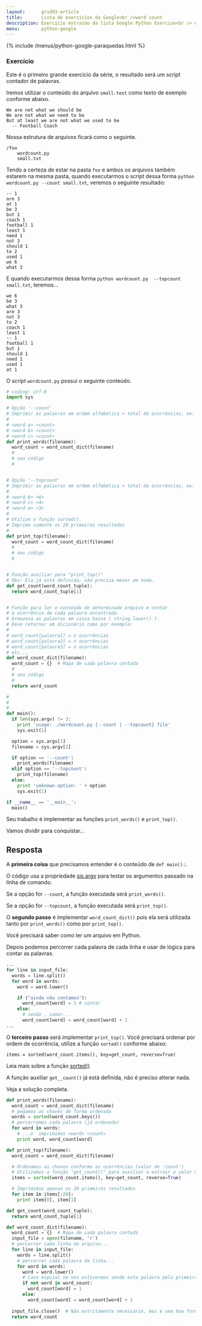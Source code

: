```yaml
---
layout:      grid93-article
title:       Lista de exercícios da Google<br />word count
description: Exercício extraído da lista Google Python Exercise<br /> onde veremos manipulação básica de arquivo, tuplas,<br /> além funções como sorted(), .split() e .keys().
menu:        python-google
---
```


{% include /menus/python-google-paraquedas.html %}

### Exercício

Este é o primeiro grande exercício da série, o resultado será um script contador de palavras.

Iremos utilizar o conteúdo do arquivo `small.text` como texto de exemplo conforme abaixo.

    We are not what we should be
    We are not what we need to be
    But at least we are not what we used to be
      -- Football Coach

Nossa estrutura de arquivos ficará como o seguinte.

    /foo
        wordcount.py
        small.txt

Tendo a certeza de estar na pasta `foo` e ambos os arquivos também estarem na mesma pasta, quando executarmos o 
script dessa forma `python wordcount.py --count small.txt`, veremos o seguinte resultado:

    -- 1
    are 3
    at 1
    be 3
    but 1
    coach 1
    football 1
    least 1
    need 1
    not 3
    should 1
    to 2
    used 1
    we 6
    what 3

E quando executarmos dessa forma `python wordcount.py  --topcount small.txt`, teremos...

    we 6
    be 3
    what 3
    are 3
    not 3
    to 2
    coach 1
    least 1
    -- 1
    football 1
    but 1
    should 1
    need 1
    used 1
    at 1


O script `wordcount.py` possui o seguinte conteúdo.


```python
# coding: utf-8
import sys

# Opção '--count'
# Imprimir as palavras em ordem alfabética + total de ocorrências, ex:
# 
# <word a> <count>
# <word b> <count>
# <word c> <count>
def print_words(filename):
  word_count = word_count_dict(filename)
  #
  # seu código
  # 


# Opção '--topcount'
# Imprimir as palavras em ordem alfabética + total de ocorrências, ex:
# 
# <word b> <6>
# <word c> <4>
# <word a> <3>
# 
# Utilize a função sorted().
# Imprima somente os 20 primeiros resultados
# 
def print_top(filename):
  word_count = word_count_dict(filename)
  #
  # seu código
  # 


# Função auxiliar para "print_top()"
# Obs: Ela já está definida, não precisa mexer em nada.
def get_count(word_count_tuple):
  return word_count_tuple[1]


# Função para ler o conteúdo de determinado arquivo e contar 
# a ocorrência de cada palavra encontrada.
# Armazena as palavras em caixa baixa ( string.lower() ).
# Deve retornar um dicionário como por exemplo:
# 
# word_count[palavra1] = n ocorrências
# word_count[palavra2] = n ocorrências
# word_count[palavra3] = n ocorrências
# etc...
def word_count_dict(filename):
  word_count = {}  # Mapa de cada palavra contada
  #
  # seu código
  # 
  return word_count  

# 
#  
# 
def main():
  if len(sys.argv) != 3:
    print 'usage: ./wordcount.py {--count | --topcount} file'
    sys.exit(1)

  option = sys.argv[1]
  filename = sys.argv[2]

  if option == '--count':
    print_words(filename)
  elif option == '--topcount':
    print_top(filename)
  else:
    print 'unknown option: ' + option
    sys.exit(1)

if __name__ == '__main__':
  main()
```

Seu trabalho é implementar as funções `print_words()` e `print_top()`.

Vamos dividir para conquistar...


Resposta
---

A __primeira coisa__ que precisamos entender é o conteúdo de `def main():`.

O código usa a propriedade [sis.argv](/python/sys-argv/) para testar os argumentos passado na linha de comando.

Se a opção for `--count`, a função executada será `print_words()`.

Se a opção for `--topcount`, a função executada será `print_top()`.

O __segundo passo__ é implementar `word_count_dict()` pois ela será utilizada tanto por `print_words()` como por 
`print_top()`.

Você precisará saber como ler um arquivo em Python.

Depois podemos percorrer cada palavra de cada linha e usar de lógica para contar as palavras.

```python
...
for line in input_file:
  words = line.split()
  for word in words:
    word = word.lower()

    if ("ainda não contamos"):
      word_count[word] = 1 # contar
    else:
      # senão , somar...
      word_count[word] = word_count[word] + 1    
...
```

O __terceiro passo__ será implementar `print_top()`. Você precisará ordenar por ordem de ocorrência, utilize a função
`sorted()` conforme abaixo:

    items = sorted(word_count.items(), key=get_count, reverse=True)

Leia mais sobre a função [sorted()](https://docs.python.org/3.4/library/functions.html#sorted "link-externo")

A função auxiliar `get__count()` já está definida, não é preciso alterar nada.

Veja a solução completa.

```python
def print_words(filename):
  word_count = word_count_dict(filename)
  # pegamos as chaves de forma ordenada
  words = sorted(word_count.keys())
  # percorremos cada palavra (já ordenada)
  for word in words:
    # ...e  imprimimos <word> <count>
    print word, word_count[word]

def print_top(filename):
  word_count = word_count_dict(filename)

  # Ordenamos as chaves conforme as ocorrências (valor de 'count')
  # Utilizamos a função "get_count()" para auxiliar a extrair o valor de 'count'
  items = sorted(word_count.items(), key=get_count, reverse=True)

  # Imprimimos apenas os 20 primeiros resultados
  for item in items[:20]:
    print item[0], item[1]

def get_count(word_count_tuple):
  return word_count_tuple[1]

def word_count_dict(filename):
  word_count = {}  # Mapa de cada palavra contada
  input_file = open(filename, 'r')
  # percorrer cada linha do arquivo...
  for line in input_file:
    words = line.split()
    # percorrer cada palavra da linha...
    for word in words:
      word = word.lower()
      # Caso espcial se nos estivermos vendo esta palavra pela primeira vez.
      if not word in word_count:
        word_count[word] = 1
      else:
        word_count[word] = word_count[word] + 1
  
  input_file.close()  # Não estritamente necessário, mas é uma boa forma.
  return word_count  
```